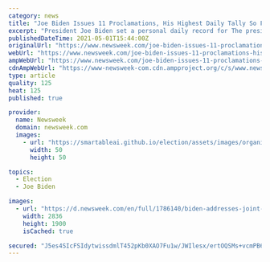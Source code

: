 ```yaml
---
category: news
title: "Joe Biden Issues 11 Proclamations, His Highest Daily Tally So Far"
excerpt: "President Joe Biden set a personal daily record for The president issued 11 proclamations on April 30. Proclamations are statements that serve a variety of functions, such as issuing a directive, acknowledging an event or person,"
publishedDateTime: 2021-05-01T15:44:00Z
originalUrl: "https://www.newsweek.com/joe-biden-issues-11-proclamations-his-highest-daily-tally-so-far-1588054"
webUrl: "https://www.newsweek.com/joe-biden-issues-11-proclamations-his-highest-daily-tally-so-far-1588054"
ampWebUrl: "https://www.newsweek.com/joe-biden-issues-11-proclamations-his-highest-daily-tally-so-far-1588054?amp=1"
cdnAmpWebUrl: "https://www-newsweek-com.cdn.ampproject.org/c/s/www.newsweek.com/joe-biden-issues-11-proclamations-his-highest-daily-tally-so-far-1588054?amp=1"
type: article
quality: 125
heat: 125
published: true

provider:
  name: Newsweek
  domain: newsweek.com
  images:
    - url: "https://smartableai.github.io/election/assets/images/organizations/newsweek.com-50x50.jpg"
      width: 50
      height: 50

topics:
  - Election
  - Joe Biden

images:
  - url: "https://d.newsweek.com/en/full/1786140/biden-addresses-joint-session-congress.jpg"
    width: 2836
    height: 1900
    isCached: true

secured: "J5es4SIcFSIdytwissdmlT452pKb0XAO7Fu1w/JWIlesx/ertOQSMs+vcmPB61j2dZS/CqiSrKETBxtUfXYEAhK92vh1orfrWyjGblf8OjaGtsqrjRfLbjg3694MRgzHtkHvEGdfSo2tBQc2PuzHJRMClDlJhDhslG9drfMxtV4vpdDzBpmikO5l7D8Z7eg6SywrlylES5RC+u0PL7TyKyIKRmh8B8oRH48P2JGDfXK4gis6eS9zbl+9xaXKdMoGBuDQc+uHTmlfeZLxSpfbnUzJ0TnOqEjJ9Ez0Rzpabw93uR8FyQs3Ig80LI60O59tDRqwovlk1hCxhm7eNx6PBxaXySiGt/oPZPI0qBkE/l4=;6gq8eklbe2jlW7zzf6ejqA=="
---
```


